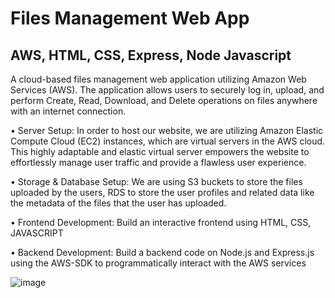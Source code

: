 # **Files Management Web App**
 
## AWS, HTML, CSS, Express, Node Javascript 

A cloud-based files management web application utilizing Amazon Web Services (AWS). The application allows users to securely log in, upload, and perform Create, Read, Download, and Delete operations on files anywhere with an internet connection.


•	Server Setup:
In order to host our website, we are utilizing Amazon Elastic Compute Cloud (EC2) instances, which are virtual servers in the AWS cloud. This highly adaptable and elastic virtual server empowers the website to effortlessly manage user traffic and provide a flawless user experience.

•	Storage & Database Setup:
We are using S3 buckets to store the files uploaded by the users, RDS to store the user profiles and related data like the metadata of the files that the user has uploaded.

•	Frontend Development:
Build an interactive frontend using HTML, CSS, JAVASCRIPT

•	Backend Development:
Build a backend code on Node.js and Express.js using the AWS-SDK to programmatically interact with the AWS services

![image](https://github.com/durgavinay8/FileBox/assets/113960662/3d13ecd0-2404-4d91-ab64-7b47df1c325d)
